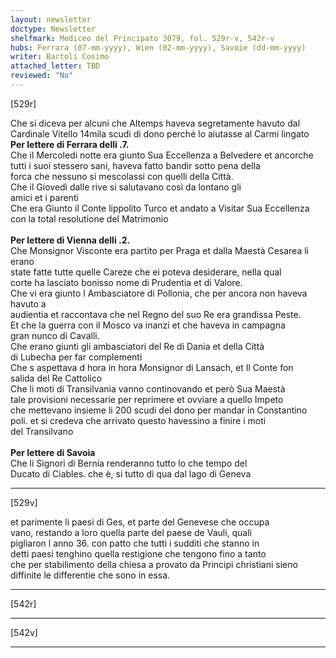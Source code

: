 ```yaml
---
layout: newsletter
doctype: Newsletter
shelfmark: Mediceo del Principato 3079, fol. 529r-v, 542r-v
hubs: Ferrara (07-mm-yyyy), Wien (02-mm-yyyy), Savoie (dd-mm-yyyy)
writer: Bartoli Cosimo
attached_letter: TBD
reviewed: "No"
---
```


[529r]  
  
  
Che si diceva per alcuni che Altemps haveva segretamente havuto dal  
Cardinale Vitello 14mila scudi di dono perché lo aiutasse al Carmi lingato  
<strong>Per lettere di Ferrara delli .7.</strong>  
Che il Mercoledi notte era giunto Sua Eccellenza a Belvedere et ancorche  
tutti i suoi stessero sani, haveva fatto bandir sotto pena della  
forca che nessuno si mescolassi con quelli della Città.  
Che il Giovedì dalle rive si salutavano così da lontano gli  
amici et i parenti  
Che era Giunto il Conte lippolito Turco et andato a Visitar Sua Eccellenza  
con la total resolutione del Matrimonio  
<br/><strong>Per lettere di Vienna delli .2.</strong>  
Che Monsignor Visconte era partito per Praga et dalla Maestà Cesarea li erano  
state fatte tutte quelle Careze che ei poteva desiderare, nella qual  
corte ha lasciato bonisso nome di Prudentia et di Valore.  
Che vi era giunto l Ambasciatore di Pollonia, che per ancora non haveva havuto a  
audientia et raccontava che nel Regno del suo Re era grandissa Peste.  
Et che la guerra con il Mosco va inanzi et che haveva in campagna  
gran nunco di Cavalli.  
Che erano giunti gli ambasciatori del Re di Dania et della Città  
di Lubecha per far complementi  
Che s aspettava d hora in hora Monsignor di Lansach, et Il Conte fon  
salida del Re Cattolico  
Che li moti di Transilvania vanno continovando et però Sua Maestà  
tale provisioni necessarie per reprimere et ovviare a quello Impeto  
che mettevano insieme li 200 scudi del dono per mandar in Constantino  
poli. et si credeva che arrivato questo havessino a finire i moti  
del Transilvano  
<br/><strong>Per lettere di Savoia</strong>  
Che li Signori di Bernia renderanno tutto lo che tempo del  
Ducato di Ciables. che è, si tutto di qua dal lago di Geneva  
  
---  

[529v]  
  
  
et parimente li paesi di Ges, et parte del Genevese che occupa  
vano, restando a loro quella parte del paese de Vauli, quali  
pigliaron l anno 36. con patto che tutti i sudditi che stanno in  
detti paesi tenghino quella restigione che tengono fino a tanto  
che per stabilimento della chiesa a provato da Principi christiani sieno  
diffinite le differentie che sono in essa.  
  
---  

[542r]  
  
  
  
---  

[542v]  
  
  
  
---  

